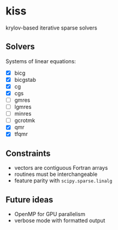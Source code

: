 # kiss

krylov-based iterative sparse solvers

## Solvers

Systems of linear equations:
* [x] bicg
* [x] bicgstab
* [x] cg
* [x] cgs
* [ ] gmres
* [ ] lgmres
* [ ] minres
* [ ] gcrotmk
* [x] qmr
* [x] tfqmr

## Constraints

- vectors are contiguous Fortran arrays
- routines must be interchangeable
- feature parity with `scipy.sparse.linalg`

## Future ideas

- OpenMP for GPU parallelism
- verbose mode with formatted output